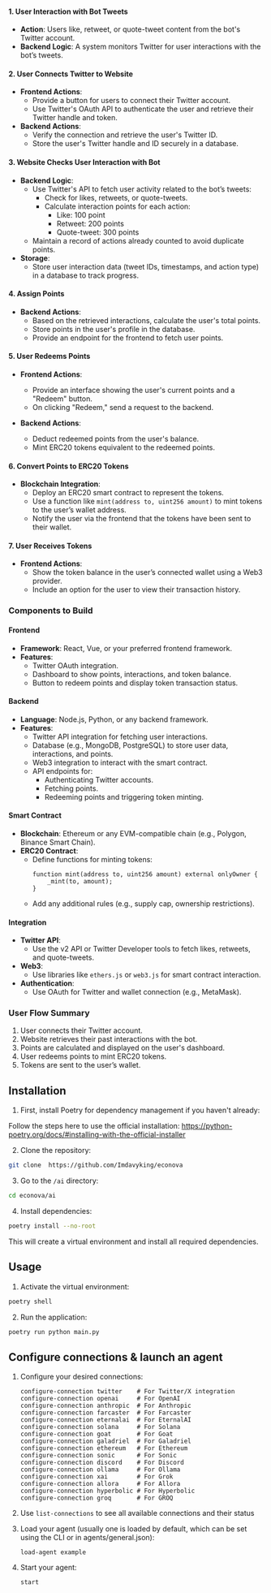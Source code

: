 #### **1. User Interaction with Bot Tweets**

- **Action**: Users like, retweet, or quote-tweet content from the bot's Twitter account.
- **Backend Logic**: A system monitors Twitter for user interactions with the bot’s tweets.

#### **2. User Connects Twitter to Website**

- **Frontend Actions**:
  - Provide a button for users to connect their Twitter account.
  - Use Twitter's OAuth API to authenticate the user and retrieve their Twitter handle and token.
- **Backend Actions**:
  - Verify the connection and retrieve the user's Twitter ID.
  - Store the user's Twitter handle and ID securely in a database.

#### **3. Website Checks User Interaction with Bot**

- **Backend Logic**:
  - Use Twitter's API to fetch user activity related to the bot’s tweets:
    - Check for likes, retweets, or quote-tweets.
    - Calculate interaction points for each action:
      - Like: 100 point
      - Retweet: 200 points
      - Quote-tweet: 300 points
  - Maintain a record of actions already counted to avoid duplicate points.
- **Storage**:
  - Store user interaction data (tweet IDs, timestamps, and action type) in a database to track progress.

#### **4. Assign Points**

- **Backend Actions**:
  - Based on the retrieved interactions, calculate the user's total points.
  - Store points in the user's profile in the database.
  - Provide an endpoint for the frontend to fetch user points.

#### **5. User Redeems Points**

- **Frontend Actions**:

  - Provide an interface showing the user's current points and a "Redeem" button.
  - On clicking "Redeem," send a request to the backend.

- **Backend Actions**:
  - Deduct redeemed points from the user's balance.
  - Mint ERC20 tokens equivalent to the redeemed points.

#### **6. Convert Points to ERC20 Tokens**

- **Blockchain Integration**:
  - Deploy an ERC20 smart contract to represent the tokens.
  - Use a function like `mint(address to, uint256 amount)` to mint tokens to the user’s wallet address.
  - Notify the user via the frontend that the tokens have been sent to their wallet.

#### **7. User Receives Tokens**

- **Frontend Actions**:
  - Show the token balance in the user’s connected wallet using a Web3 provider.
  - Include an option for the user to view their transaction history.

### **Components to Build**

#### **Frontend**

- **Framework**: React, Vue, or your preferred frontend framework.
- **Features**:
  - Twitter OAuth integration.
  - Dashboard to show points, interactions, and token balance.
  - Button to redeem points and display token transaction status.

#### **Backend**

- **Language**: Node.js, Python, or any backend framework.
- **Features**:
  - Twitter API integration for fetching user interactions.
  - Database (e.g., MongoDB, PostgreSQL) to store user data, interactions, and points.
  - Web3 integration to interact with the smart contract.
  - API endpoints for:
    - Authenticating Twitter accounts.
    - Fetching points.
    - Redeeming points and triggering token minting.

#### **Smart Contract**

- **Blockchain**: Ethereum or any EVM-compatible chain (e.g., Polygon, Binance Smart Chain).
- **ERC20 Contract**:
  - Define functions for minting tokens:
    ```solidity
    function mint(address to, uint256 amount) external onlyOwner {
        _mint(to, amount);
    }
    ```
  - Add any additional rules (e.g., supply cap, ownership restrictions).

#### **Integration**

- **Twitter API**:
  - Use the v2 API or Twitter Developer tools to fetch likes, retweets, and quote-tweets.
- **Web3**:
  - Use libraries like `ethers.js` or `web3.js` for smart contract interaction.
- **Authentication**:
  - Use OAuth for Twitter and wallet connection (e.g., MetaMask).

### **User Flow Summary**

1. User connects their Twitter account.
2. Website retrieves their past interactions with the bot.
3. Points are calculated and displayed on the user's dashboard.
4. User redeems points to mint ERC20 tokens.
5. Tokens are sent to the user’s wallet.

## Installation

1. First, install Poetry for dependency management if you haven't already:

Follow the steps here to use the official installation: https://python-poetry.org/docs/#installing-with-the-official-installer

2. Clone the repository:

```bash
git clone  https://github.com/Imdavyking/econova
```

3. Go to the `/ai` directory:

```bash
cd econova/ai
```

4. Install dependencies:

```bash
poetry install --no-root
```

This will create a virtual environment and install all required dependencies.

## Usage

1. Activate the virtual environment:

```bash
poetry shell
```

2. Run the application:

```bash
poetry run python main.py
```

## Configure connections & launch an agent

1. Configure your desired connections:

   ```
   configure-connection twitter    # For Twitter/X integration
   configure-connection openai     # For OpenAI
   configure-connection anthropic  # For Anthropic
   configure-connection farcaster  # For Farcaster
   configure-connection eternalai  # For EternalAI
   configure-connection solana     # For Solana
   configure-connection goat       # For Goat
   configure-connection galadriel  # For Galadriel
   configure-connection ethereum   # For Ethereum
   configure-connection sonic      # For Sonic
   configure-connection discord    # For Discord
   configure-connection ollama     # For Ollama
   configure-connection xai        # For Grok
   configure-connection allora     # For Allora
   configure-connection hyperbolic # For Hyperbolic
   configure-connection groq       # For GROQ
   ```

2. Use `list-connections` to see all available connections and their status

3. Load your agent (usually one is loaded by default, which can be set using the CLI or in agents/general.json):

   ```
   load-agent example
   ```

4. Start your agent:
   ```
   start
   ```
